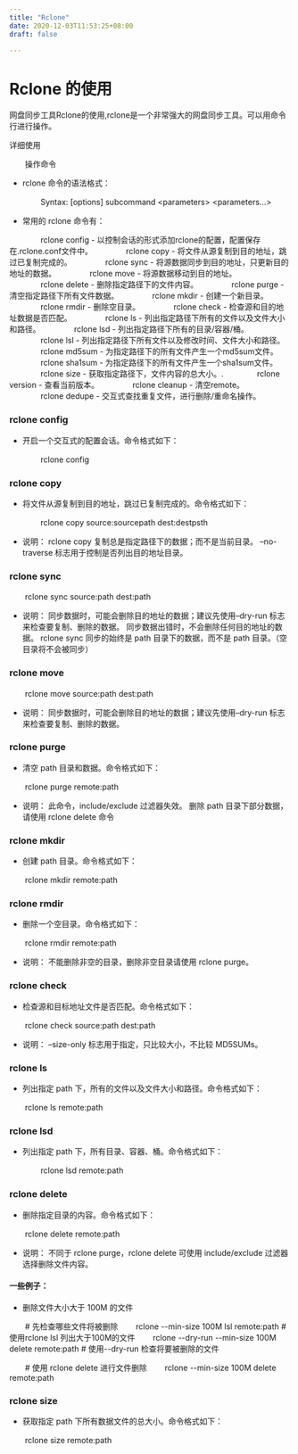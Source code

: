```yaml
---
title: "Rclone"
date: 2020-12-03T11:53:25+08:00
draft: false

---
```


# Rclone 的使用


网盘同步工具Rclone的使用,rclone是一个非常强大的网盘同步工具。可以用命令行进行操作。

详细使用

　　操作命令

- rclone 命令的语法格式：

　　　　Syntax: [options] subcommand &lt;parameters&gt; &lt;parameters...&gt;

- 常用的 rclone 命令有：

　　　　rclone config - 以控制会话的形式添加rclone的配置，配置保存在.rclone.conf文件中。
　　　　rclone copy - 将文件从源复制到目的地址，跳过已复制完成的。
　　　　rclone sync - 将源数据同步到目的地址，只更新目的地址的数据。
　　　　rclone move - 将源数据移动到目的地址。
　　　　rclone delete - 删除指定路径下的文件内容。
　　　　rclone purge - 清空指定路径下所有文件数据。
　　　　rclone mkdir - 创建一个新目录。
　　　　rclone rmdir - 删除空目录。
　　　　rclone check - 检查源和目的地址数据是否匹配。
　　　　rclone ls - 列出指定路径下所有的文件以及文件大小和路径。
　　　　rclone lsd - 列出指定路径下所有的目录/容器/桶。
　　　　rclone lsl - 列出指定路径下所有文件以及修改时间、文件大小和路径。
　　　　rclone md5sum - 为指定路径下的所有文件产生一个md5sum文件。
　　　　rclone sha1sum - 为指定路径下的所有文件产生一个sha1sum文件。
　　　　rclone size - 获取指定路径下，文件内容的总大小。.
　　　　rclone version - 查看当前版本。
　　　　rclone cleanup - 清空remote。
　　　　rclone dedupe - 交互式查找重复文件，进行删除/重命名操作。

### rclone config

- 开启一个交互式的配置会话。命令格式如下：

　　　　rclone config

### rclone copy

- 将文件从源复制到目的地址，跳过已复制完成的。命令格式如下：

　　　　rclone copy source:sourcepath dest:destpsth

- 说明：
  rclone copy 复制总是指定路径下的数据；而不是当前目录。
  –no-traverse 标志用于控制是否列出目的地址目录。

### rclone sync

　　rclone sync source:path dest:path

- 说明：
  同步数据时，可能会删除目的地址的数据；建议先使用–dry-run 标志来检查要复制、删除的数据。
  同步数据出错时，不会删除任何目的地址的数据。
  rclone sync 同步的始终是 path 目录下的数据，而不是 path 目录。（空目录将不会被同步）

### rclone move

　　rclone move source:path dest:path

- 说明：
  同步数据时，可能会删除目的地址的数据；建议先使用–dry-run 标志来检查要复制、删除的数据。

### rclone purge

- 清空 path 目录和数据。命令格式如下：

　　rclone purge remote:path

- 说明：
  此命令，include/exclude 过滤器失效。
  删除 path 目录下部分数据，请使用 rclone delete 命令

### rclone mkdir

- 创建 path 目录。命令格式如下：

　　rclone mkdir remote:path

### rclone rmdir

- 删除一个空目录。命令格式如下：

　　rclone rmdir remote:path

- 说明：
  不能删除非空的目录，删除非空目录请使用 rclone purge。

### rclone check

- 检查源和目标地址文件是否匹配。命令格式如下：

　　rclone check source:path dest:path

- 说明：
  –size-only 标志用于指定，只比较大小，不比较 MD5SUMs。

### rclone ls

- 列出指定 path 下，所有的文件以及文件大小和路径。命令格式如下：

　　rclone ls remote:path

### rclone lsd

- 列出指定 path 下，所有目录、容器、桶。命令格式如下：

　　　　rclone lsd remote:path

### rclone delete

- 删除指定目录的内容。命令格式如下：

　　rclone delete remote:path

- 说明：
  不同于 rclone purge，rclone delete 可使用 include/exclude 过滤器选择删除文件内容。

#### 一些例子：

- 删除文件大小大于 100M 的文件

　　# 先检查哪些文件将被删除
　　rclone --min-size 100M lsl remote:path # 使用rclone lsl 列出大于100M的文件
　　rclone --dry-run --min-size 100M delete remote:path # 使用--dry-run 检查将要被删除的文件

　　# 使用 rclone delete 进行文件删除
　　rclone --min-size 100M delete remote:path

### rclone size

- 获取指定 path 下所有数据文件的总大小。命令格式如下：

　　rclone size remote:path